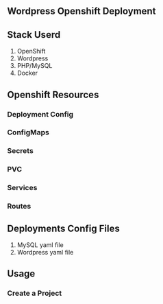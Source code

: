 ## Wordpress Openshift Deployment
## Stack Userd
1. OpenShift
2. Wordpress
2. PHP/MySQL
3. Docker

## Openshift Resources
### Deployment Config
### ConfigMaps
### Secrets
### PVC
### Services
### Routes

## Deployments Config Files
1. MySQL yaml file
2. Wordpress yaml file

## Usage
### Create a Project


##
